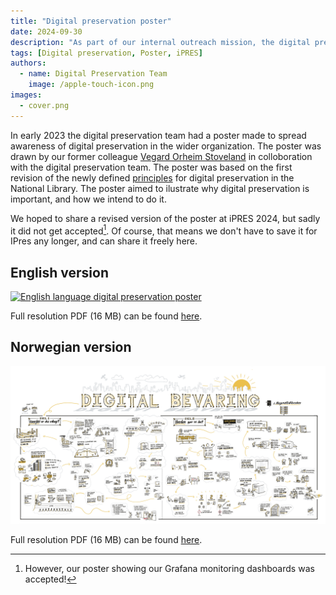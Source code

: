 ```yaml
---
title: "Digital preservation poster"  
date: 2024-09-30 
description: "As part of our internal outreach mission, the digital preservation had a poster made illustrating the whys and hows of digital preservation."
tags: [Digital preservation, Poster, iPRES]  
authors: 
  - name: Digital Preservation Team
    image: /apple-touch-icon.png
images: 
  - cover.png
---
```


In early 2023 the digital preservation team had a poster made to spread awareness of digital preservation in the wider organization.
The poster was drawn by our former colleague [Vegard Orheim Stoveland](https://stovis.no) in colloboration with the digital preservation team.
The poster was based on the first revision of the newly defined [principles](/docs/principles/nln-digipres-principles-en/) for digital preservation in the National Library. 
The poster aimed to ilustrate why digital preservation is important, and how we intend to do it.

We hoped to share a revised version of the poster at iPRES 2024, but sadly it did not get accepted[^1].
Of course, that means we don't have to save it for IPres any longer, and can share it freely here.

[^1]:However, our poster showing our Grafana monitoring dashboards was accepted!

## English version
[![English language digital preservation poster](2023-10-04-digital-preservation-vector.jpg "click the image for full resolution")](2023-10-04-Digital-preservation-vector.jpg)

Full resolution PDF (16 MB) can be found [here](2023-10-04-Digital-preservation-vector.pdf). 

## Norwegian version
[![Norwegian language digital preservation poster](2023-03-05-digital-bevaring-horisontal.jpg "click the image for full resolution PDF (16 MB)")](2023-03-05-digital-bevaring-horisontal.jpg)

Full resolution PDF (16 MB) can be found [here](2023-03-05-digital-bevaring-horisontal.pdf). 